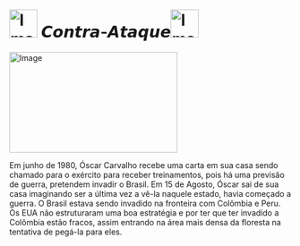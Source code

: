 
# <img src="https://images-wixmp-ed30a86b8c4ca887773594c2.wixmp.com/f/477b5fd1-8e7d-4278-9377-aa6aadc63969/ddw94rp-13144137-65d3-49a7-8843-cb3524b8e325.gif?token=eyJ0eXAiOiJKV1QiLCJhbGciOiJIUzI1NiJ9.eyJzdWIiOiJ1cm46YXBwOjdlMGQxODg5ODIyNjQzNzNhNWYwZDQxNWVhMGQyNmUwIiwiaXNzIjoidXJuOmFwcDo3ZTBkMTg4OTgyMjY0MzczYTVmMGQ0MTVlYTBkMjZlMCIsIm9iaiI6W1t7InBhdGgiOiJcL2ZcLzQ3N2I1ZmQxLThlN2QtNDI3OC05Mzc3LWFhNmFhZGM2Mzk2OVwvZGR3OTRycC0xMzE0NDEzNy02NWQzLTQ5YTctODg0My1jYjM1MjRiOGUzMjUuZ2lmIn1dXSwiYXVkIjpbInVybjpzZXJ2aWNlOmZpbGUuZG93bmxvYWQiXX0.kGcuzrgO5rFfsG-JhffM_NpHwlgxUx4pFc4zpNgOY2c" alt="Image" height="50" width="50" > 𝘾𝙤𝙣𝙩𝙧𝙖-𝘼𝙩𝙖𝙦𝙪𝙚<img src="https://images-wixmp-ed30a86b8c4ca887773594c2.wixmp.com/f/477b5fd1-8e7d-4278-9377-aa6aadc63969/ddw94rp-13144137-65d3-49a7-8843-cb3524b8e325.gif?token=eyJ0eXAiOiJKV1QiLCJhbGciOiJIUzI1NiJ9.eyJzdWIiOiJ1cm46YXBwOjdlMGQxODg5ODIyNjQzNzNhNWYwZDQxNWVhMGQyNmUwIiwiaXNzIjoidXJuOmFwcDo3ZTBkMTg4OTgyMjY0MzczYTVmMGQ0MTVlYTBkMjZlMCIsIm9iaiI6W1t7InBhdGgiOiJcL2ZcLzQ3N2I1ZmQxLThlN2QtNDI3OC05Mzc3LWFhNmFhZGM2Mzk2OVwvZGR3OTRycC0xMzE0NDEzNy02NWQzLTQ5YTctODg0My1jYjM1MjRiOGUzMjUuZ2lmIn1dXSwiYXVkIjpbInVybjpzZXJ2aWNlOmZpbGUuZG93bmxvYWQiXX0.kGcuzrgO5rFfsG-JhffM_NpHwlgxUx4pFc4zpNgOY2c" alt="Image" height="50" width="50" >

 <img src="https://user-images.githubusercontent.com/99884683/167651699-ccc3147d-ff67-4d1e-a6a6-e0f909e50d0d.jpg" align=”center” alt="Image" height="180" width="300">
 
Em junho de 1980, Óscar Carvalho recebe uma carta em sua casa sendo chamado para o exército para receber treinamentos, pois há uma previsão de guerra, pretendem invadir o Brasil. Em 15 de Agosto, Óscar sai de sua casa imaginando ser a última vez a vê-la naquele estado, havia começado a guerra. O Brasil estava sendo invadido na fronteira com Colômbia e Peru. Os EUA não estruturaram uma boa estratégia e por ter que ter invadido a Colômbia estão fracos, assim entrando na área mais densa da floresta na tentativa de pegá-la para eles. 

 



